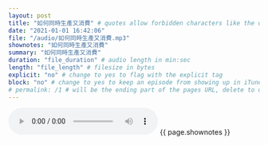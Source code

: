 ```yaml
---
layout: post
title: "如何同時生產又消費" # quotes allow forbidden characters like the colon
date: "2021-01-01 16:42:06"
file: "/audio/如何同時生產又消費.mp3"
shownotes: "如何同時生產又消費"
summary: "如何同時生產又消費"
duration: "file_duration" # audio length in min:sec
length: "file_length" # filesize in bytes
explicit: "no" # change to yes to flag with the explicit tag
block: "no" # change to yes to keep an episode from showing up in iTunes
# permalink: /1 # will be the ending part of the pages URL, delete to default to the title
---
```


<audio controls>
<source src="{{site.url}}{{site.baseurl}}{{ page.file }}" type="audio/x-mp3">
Your browser does not support the audio element.
</audio>
{{ page.shownotes }}
